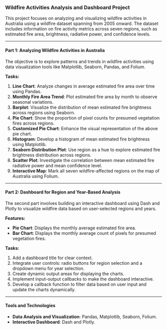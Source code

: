### **Wildfire Activities Analysis and Dashboard Project**  

This project focuses on analyzing and visualizing wildfire activities in Australia using a wildfire dataset spanning from 2005 onward. The dataset includes information on fire activity metrics across seven regions, such as estimated fire area, brightness, radiative power, and confidence levels.  

---

#### **Part 1: Analyzing Wildfire Activities in Australia**  
The objective is to explore patterns and trends in wildfire activities using data visualization tools like Matplotlib, Seaborn, Pandas, and Folium.  

**Tasks:**  
1. **Line Chart**: Analyze changes in average estimated fire area over time using Pandas.  
2. **Monthly Fire Area Trend**: Plot estimated fire area by month to observe seasonal variations.  
3. **Barplot**: Visualize the distribution of mean estimated fire brightness across regions using Seaborn.  
4. **Pie Chart**: Show the proportion of pixel counts for presumed vegetation fires across regions.  
5. **Customized Pie Chart**: Enhance the visual representation of the above pie chart.  
6. **Histogram**: Develop a histogram of mean estimated fire brightness using Matplotlib.  
7. **Seaborn Distribution Plot**: Use region as a hue to explore estimated fire brightness distribution across regions.  
8. **Scatter Plot**: Investigate the correlation between mean estimated fire radiative power and mean confidence level.  
9. **Interactive Map**: Mark all seven wildfire-affected regions on the map of Australia using Folium.  

---

#### **Part 2: Dashboard for Region and Year-Based Analysis**  
The second part involves building an interactive dashboard using Dash and Plotly to visualize wildfire data based on user-selected regions and years.  

**Features:**  
- **Pie Chart**: Displays the monthly average estimated fire area.  
- **Bar Chart**: Displays the monthly average count of pixels for presumed vegetation fires.  

**Tasks:**  
1. Add a dashboard title for clear context.  
2. Integrate user controls: radio buttons for region selection and a dropdown menu for year selection.  
3. Create dynamic output areas for displaying the charts.  
4. Implement input-output callbacks to make the dashboard interactive.  
5. Develop a callback function to filter data based on user input and update the charts dynamically.  

---

#### **Tools and Technologies**  
- **Data Analysis and Visualization**: Pandas, Matplotlib, Seaborn, Folium.  
- **Interactive Dashboard**: Dash and Plotly.  

